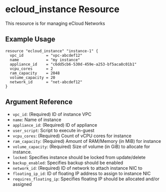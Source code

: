 # ecloud_instance Resource

This resource is for managing eCloud Networks

## Example Usage

```hcl
resource "ecloud_instance" "instance-1" {
  vpc_id          = "vpc-abcdef12"
  name            = "my instance"
  appliance_id    = "c6dd5cb6-530d-459e-a253-bf5aca8c01b1"
  vcpu_cores      = 2
  ram_capacity    = 2048
  volume_capacity = 20
  network_id      = "net-abcdef12"
}
```

## Argument Reference

- `vpc_id`: (Required) ID of instance VPC
- `name`: Name of instance
- `appliance_id`: (Required) ID of appliance
- `user_script`: Script to execute in-guest
- `vcpu_cores`: (Required) Count of vCPU cores for instance
- `ram_capacity`: (Required) Amount of RAM/Memory (in MiB) for instance
- `volume_capacity`: (Required) Size of volume (in GiB) to allocate for instance.
- `locked`: Specifies instance should be locked from update/delete
- `backup_enabled`: Specifies backup should be enabled
- `network_id`: (Required) ID of network to attach instance NIC to
- `floating_ip_id`: ID of floating IP address to assign to instance NIC
- `requires_floating_ip`: Specifies floating IP should be allocated and/or assigned